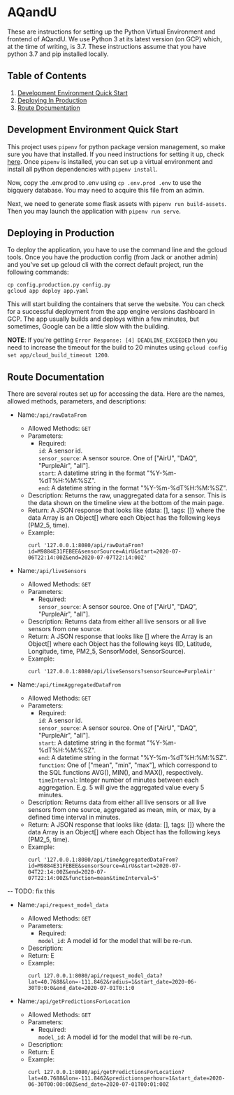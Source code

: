 # AQandU
These are instructions for setting up the Python Virtual Environment and frontend of AQandU. We use Python 3 at its latest version (on GCP) which, at the time of writing, is 3.7. These instructions assume that you have python 3.7 and pip installed locally.

## Table of Contents

1. [Development Environment Quick Start](#development-environment-quick-start)
1. [Deploying In Production](#deploying-in-production)
1. [Route Documentation](#route-documentation)

  
## Development Environment Quick Start

This project uses `pipenv` for python package version management, so make sure you have that installed. If you need instructions for setting it up, check [here](https://pipenv.pypa.io/en/latest/install/#installing-pipenv). Once  `pipenv` is installed, you can set up a virtual environment and install all python dependencies with `pipenv install`.

Now, copy the .env.prod to .env using `cp .env.prod .env` to use the bigquery database. You may need to acquire this file from an admin.

Next, we need to generate some flask assets with `pipenv run build-assets`. Then you may launch the application with `pipenv run serve`.


## Deploying in Production

To deploy the application, you have to use the command line and the gcloud tools. Once you have the production config (from Jack or another admin) and you've set up gcloud cli with the correct default project, run the following commands:

```
cp config.production.py config.py
gcloud app deploy app.yaml
```

This will start building the containers that serve the website. You can check for a successful deployment from the app engine versions dashboard in GCP. The app usually builds and deploys within a few minutes, but sometimes, Google can be a little slow with the building.

**NOTE**: If you're getting `Error Response: [4] DEADLINE_EXCEEDED` then you need to increase the timeout for the build to 20 minutes using `gcloud config set app/cloud_build_timeout 1200`.

## Route Documentation 

There are several routes set up for accessing the data. Here are the names, allowed methods, parameters, and descriptions:

- Name:`/api/rawDataFrom`
  - Allowed Methods: `GET`
  - Parameters:
      - Required:  
           `id`: A sensor id.  
           `sensor_source`: A sensor source. One of ["AirU", "DAQ", "PurpleAir", "all"].  
           `start`: A datetime string in the format "%Y-%m-%dT%H:%M:%SZ".  
           `end`: A datetime string in the format "%Y-%m-%dT%H:%M:%SZ".  
  - Description: Returns the raw, unaggregated data for a sensor. This is the data shown on the timeline view at the bottom of the main page.
  - Return: A JSON response that looks like {data: [], tags: []} where the data Array is an Object[] where each Object has the following keys (PM2_5, time).
  - Example:
    ```
    curl '127.0.0.1:8080/api/rawDataFrom?id=M9884E31FEBEE&sensorSource=AirU&start=2020-07-06T22:14:00Z&end=2020-07-07T22:14:00Z'
    ```

- Name:`/api/liveSensors`
  - Allowed Methods: `GET`
  - Parameters:
      - Required:  
           `sensor_source`: A sensor source. One of ["AirU", "DAQ", "PurpleAir", "all"].  
  - Description: Returns data from either all live sensors or all live sensors from one source. 
  - Return: A JSON response that looks like [] where the Array is an Object[] where each Object has the following keys (ID, Latitude, Longitude, time, PM2_5, SensorModel, SensorSource).
  - Example:
    ```
    curl '127.0.0.1:8080/api/liveSensors?sensorSource=PurpleAir'
    ```

- Name:`/api/timeAggregatedDataFrom`
  - Allowed Methods: `GET`
  - Parameters:
      - Required:  
           `id`: A sensor id.  
           `sensor_source`: A sensor source. One of ["AirU", "DAQ", "PurpleAir", "all"].  
           `start`: A datetime string in the format "%Y-%m-%dT%H:%M:%SZ".  
           `end`: A datetime string in the format "%Y-%m-%dT%H:%M:%SZ".  
           `function`: One of ["mean", "min", "max"], which correspond to the SQL functions AVG(), MIN(), and MAX(), respectively.
           `timeInterval`: Integer number of minutes between each aggregation. E.g. 5 will give the aggregated value every 5 minutes.  
  - Description: Returns data from either all live sensors or all live sensors from one source, aggregated as mean, min, or max, by a defined time interval in minutes.
  - Return: A JSON response that looks like {data: [], tags: []} where the data Array is an Object[] where each Object has the following keys (PM2_5, time).
  - Example:
    ```
    curl '127.0.0.1:8080/api/timeAggregatedDataFrom?id=M9884E31FEBEE&sensorSource=AirU&start=2020-07-04T22:14:00Z&end=2020-07-07T22:14:00Z&function=mean&timeInterval=5'
    ```

-- TODO: fix this
- Name:`/api/request_model_data`
  - Allowed Methods: `GET`
  - Parameters:
      - Required:  
           `model_id`: A model id for the model that will be re-run.
  - Description:
  - Return: E
  - Example:
    ```
    curl 127.0.0.1:8080/api/request_model_data?lat=40.7688&lon=-111.8462&radius=1&start_date=2020-06-30T0:0:0&end_date=2020-07-01T0:1:0
    ```

- Name:`/api/getPredictionsForLocation`
  - Allowed Methods: `GET`
  - Parameters:
      - Required:  
           `model_id`: A model id for the model that will be re-run.
  - Description:
  - Return: E
  - Example:
    ```
    curl 127.0.0.1:8080/api/getPredictionsForLocation?lat=40.7688&lon=-111.8462&predictionsperhour=1&start_date=2020-06-30T00:00:00Z&end_date=2020-07-01T00:01:00Z
    ```
